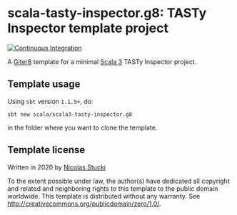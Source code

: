 scala-tasty-inspector.g8: TASTy Inspector template project
=================
[![Continuous Integration](https://github.com/scala/scala3-tasty-inspector.g8/actions/workflows/ci.yml/badge.svg)](https://github.com/scala/scala3-tasty-inspector.g8/actions/workflows/ci.yml)

A [Giter8][g8] template for a minimal [Scala 3] TASTy Inspector project.

Template usage
--------------
Using `sbt` version `1.1.5+`, do:
```
sbt new scala/scala3-tasty-inspector.g8
```
in the folder where you want to clone the template.

Template license
----------------
Written in 2020 by [Nicolas Stucki]

To the extent possible under law, the author(s) have dedicated all copyright and related
and neighboring rights to this template to the public domain worldwide.
This template is distributed without any warranty. See <http://creativecommons.org/publicdomain/zero/1.0/>.

[g8]: http://www.foundweekends.org/giter8/
[Scala 3]: http://dotty.epfl.ch/
[Nicolas Stucki]: https://github.com/nicolasstucki
